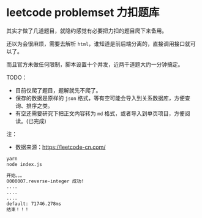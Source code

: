 # leetcode problemset 力扣题库

其实才做了几道题目，就隐约感觉有必要把力扣的题目爬下来备用。

还以为会很麻烦，需要去解析 `html`，谁知道是前后端分离的，直接调用接口就可以了。

而且官方未做任何限制，脚本设置十个并发，近两千道题大约一分钟搞定。

TODO：

- 目前仅爬了题目，题解就先不爬了。
- 保存的数据是原样的 `json` 格式，等有空可能会导入到关系数据库，方便查询、排序之类。
- 有空还需要研究下把正文内容转为 `md` 格式，或者导入到单页项目，方便阅读。(已完成)

注：

- 数据来源：https://leetcode-cn.com/

```sh
yarn
node index.js

开始。。。
0000007.reverse-integer 成功!
....
....
....
default: 71746.278ms
结束！！！
```
